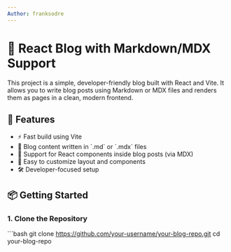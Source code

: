 ```yaml
---
Author: franksodre
---
```

# 📝 React Blog with Markdown/MDX Support

This project is a simple, developer-friendly blog built with React and Vite. It allows you to write blog posts using Markdown or MDX files and renders them as pages in a clean, modern frontend.

## 🚀 Features

- ⚡ Fast build using Vite
- 📝 Blog content written in \`.md\` or \`.mdx\` files
- 🧱 Support for React components inside blog posts (via MDX)
- 🎨 Easy to customize layout and components
- 🛠️ Developer-focused setup

## 📦 Getting Started

### 1. Clone the Repository

\`\`\`bash
git clone https://github.com/your-username/your-blog-repo.git
cd your-blog-repo
